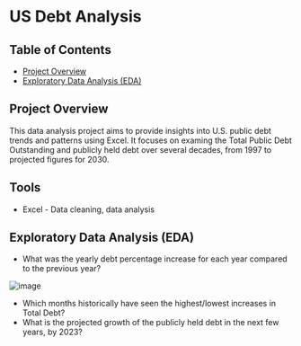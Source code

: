 # US Debt Analysis

## Table of Contents
- [Project Overview](#project-overview)
- [Exploratory Data Analysis (EDA)](#exploratory-data-analysis-(eda))

## Project Overview

This data analysis project aims to provide insights into U.S. public debt trends and patterns using Excel. It focuses on examing the Total Public Debt Outstanding and publicly held debt over several decades, from 1997 to projected figures for 2030.

## Tools
- Excel - Data cleaning, data analysis

## Exploratory Data Analysis (EDA)
- What was the yearly debt percentage increase for each year compared to the previous year?

![image](https://github.com/user-attachments/assets/bcbd898a-db5a-4f80-8088-be825467375c)


- Which months historically have seen the highest/lowest increases in Total Debt?
- What is the projected growth of the publicly held debt in the next few years, by 2023?
